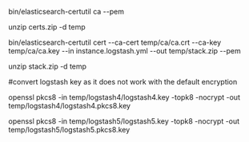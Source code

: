 bin/elasticsearch-certutil ca --pem

unzip certs.zip -d temp

bin/elasticsearch-certutil cert --ca-cert temp/ca/ca.crt --ca-key temp/ca/ca.key --in instance.logstash.yml --out temp/stack.zip --pem

unzip stack.zip -d temp

#convert logstash key as it does not work with the default encryption

openssl pkcs8 -in temp/logstash4/logstash4.key -topk8 -nocrypt -out temp/logstash4/logstash4.pkcs8.key

openssl pkcs8 -in temp/logstash5/logstash5.key -topk8 -nocrypt -out temp/logstash5/logstash5.pkcs8.key

